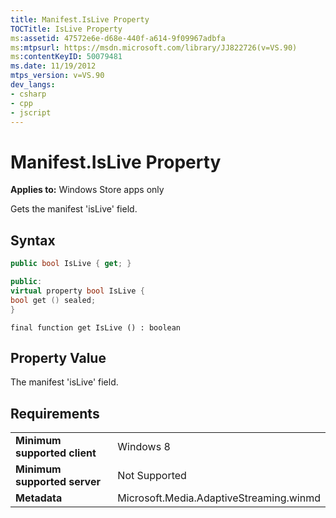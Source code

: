 ```yaml
---
title: Manifest.IsLive Property
TOCTitle: IsLive Property
ms:assetid: 47572e6e-d68e-440f-a614-9f09967adbfa
ms:mtpsurl: https://msdn.microsoft.com/library/JJ822726(v=VS.90)
ms:contentKeyID: 50079481
ms.date: 11/19/2012
mtps_version: v=VS.90
dev_langs:
- csharp
- cpp
- jscript
---
```


# Manifest.IsLive Property

**Applies to:** Windows Store apps only

Gets the manifest 'isLive' field.

## Syntax

```csharp
public bool IsLive { get; }
```

```cpp
public:
virtual property bool IsLive {
bool get () sealed;
}
```

```jscript
final function get IsLive () : boolean
```

## Property Value

The manifest 'isLive' field.

## Requirements

|||
|--- |--- |
|**Minimum supported client**|Windows 8|
|**Minimum supported server**|Not Supported|
|**Metadata**|Microsoft.Media.AdaptiveStreaming.winmd|
